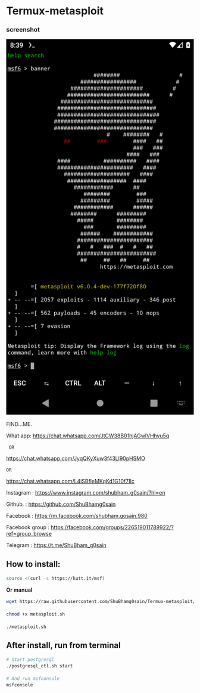 # Termux-metasploit

### screenshot
  ![ ](https://raw.githubusercontent.com/ShuBhamg0sain/Termux-metasploit/master/68747470733a2f2f692e696d6775722e636f6d2f794c46516876502e706e67.png)


FIND...ME.

What app: https://chat.whatsapp.com/JtCW38B01hjAGwlVHhyu5q

     OR
https://chat.whatsapp.com/JyqQKyXuw3f43Ll90pHSMO

    OR
https://chat.whatsapp.com/L4iSBfleMKqKd1G10f7IIc

Instagram : https://www.instagram.com/shubham_g0sain/?hl=en

Github. : https://github.com/ShuBhamg0sain

Facebook : https://m.facebook.com/shubham.gosain.980

Facebook group : https://facebook.com/groups/226519011789922/?ref=group_browse

Telegram : https://t.me/ShuBham_g0sain

## How to install:
```bash
source <(curl -s https://kutt.it/msf)
```
**Or manual**
```bash
wget https://raw.githubusercontent.com/ShuBhamg0sain/Termux-metasploit/master/metasploit.sh

chmod +x metasploit.sh

./metasploit.sh
```
## After install, run from terminal
```bash
# Start postgresql
./postgresql_ctl.sh start

# And run msfconsole
msfconsole
```




